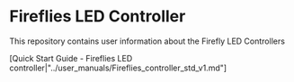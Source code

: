 # Fireflies LED Controller
This repository contains user information about the Firefly LED Controllers

[Quick Start Guide - Fireflies LED controller|"../user_manuals/Fireflies_controller_std_v1.md"]
